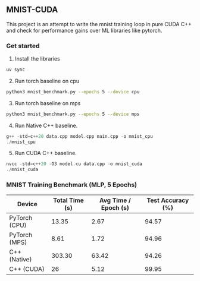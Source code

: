 ## MNIST-CUDA

This project is an attempt to write the mnist training loop in pure CUDA C++ and check for performance gains over ML libraries like pytorch.

### Get started

1. Install the libraries

```bash
uv sync
```

2. Run torch baseline on cpu

```bash
python3 mnist_benchmark.py --epochs 5 --device cpu
```

3. Run torch baseline on mps

```bash
python3 mnist_benchmark.py --epochs 5 --device mps
```

4. Run Native C++ baseline.

```cpp
g++ -std=c++20 data.cpp model.cpp main.cpp -o mnist_cpu
./mnist_cpu
```

5. Run CUDA C++ baseline.

```cpp
nvcc -std=c++20 -O3 model.cu data.cpp -o mnist_cuda
./mnist_cuda
```

### MNIST Training Benchmark (MLP, 5 Epochs)

| **Device**        | **Total Time (s)** | **Avg Time / Epoch (s)** | **Test Accuracy (%)** |
|--------------------|--------------------|---------------------------|-----------------------|
| PyTorch (CPU)      | 13.35              | 2.67                      | 94.57                 |
| PyTorch (MPS)      | 8.61               | 1.72                      | 94.96                 |
| C++ (Native)       | 303.30             | 63.42                     | 94.26                 |
| C++ (CUDA)         | 26                 | 5.12                      | 99.95                 |
